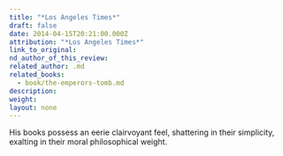 ```yaml
---
title: "*Los Angeles Times*"
draft: false
date: 2014-04-15T20:21:00.000Z
attribution: "*Los Angeles Times*"
link_to_original:
nd_author_of_this_review:
related_author: .md
related_books:
  - book/the-emperors-tomb.md
description:
weight:
layout: none
---
```

His books possess an eerie clairvoyant feel, shattering in their simplicity, exalting in their moral philosophical weight.

